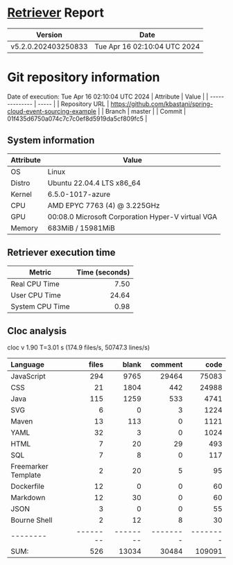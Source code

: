 # [Retriever](https://github.com/PalladioSimulator/Palladio-ReverseEngineering-Retriever) Report
| Version | Date |
| ------- | ---- |
| v5.2.0.202403250833 | Tue Apr 16 02:10:04 UTC 2024 |

# Git repository information
Date of execution: Tue Apr 16 02:10:04 UTC 2024
|    Attribute   | Value |
| -------------- | ----- |
| Repository URL | https://github.com/kbastani/spring-cloud-event-sourcing-example |
| Branch         | master |
| Commit         | 01f435d6750a074c7c7c0ef8d5919da5cf809fc5 |


## System information
| Attribute | Value |
| --------- | ----- |
| OS | Linux  |
| Distro | Ubuntu 22.04.4 LTS x86_64  |
| Kernel | 6.5.0-1017-azure  |
| CPU | AMD EPYC 7763 (4) @ 3.225GHz  |
| GPU | 00:08.0 Microsoft Corporation Hyper-V virtual VGA  |
| Memory | 683MiB / 15981MiB  |

## Retriever execution time
| Metric | Time (seconds) |
| --- | ---: |
| Real CPU Time | 7.50 |
| User CPU Time | 24.64 |
| System CPU Time | 0.98 |
<!--
Explainations:
- __Real CPU Time__: actual time the command has run (can be less than total time spent in user and system mode for multi-threaded processes)
- __User CPU Time__: time the command has spent running in user mode
- __System CPU Time__: time the command has spent running in system or kernel mode
-->

## Cloc analysis
cloc v 1.90  T=3.01 s (174.9 files/s, 50747.3 lines/s)

Language|files|blank|comment|code
:-------|-------:|-------:|-------:|-------:
JavaScript|294|9765|29464|75083
CSS|21|1804|442|24988
Java|115|1259|533|4741
SVG|6|0|3|1224
Maven|13|113|0|1121
YAML|32|3|0|1024
HTML|7|20|29|493
SQL|7|8|0|117
Freemarker Template|2|20|5|95
Dockerfile|12|0|0|60
Markdown|12|30|0|60
JSON|3|0|0|55
Bourne Shell|2|12|8|30
--------|--------|--------|--------|--------
SUM:|526|13034|30484|109091
